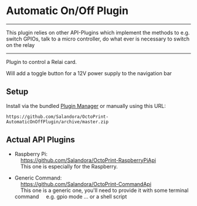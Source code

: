 # Automatic On/Off Plugin
---

This plugin relies on other API-Plugins which implement the methods to e.g. switch GPIOs, talk to a micro controller, do what ever is necessary to switch on the relay

---

Plugin to control a Relai card.

Will add a toggle button for a 12V power supply to the navigation bar

## Setup

Install via the bundled [Plugin Manager](https://github.com/foosel/OctoPrint/wiki/Plugin:-Plugin-Manager)
or manually using this URL:

    https://github.com/Salandora/OctoPrint-AutomaticOnOffPlugin/archive/master.zip

## Actual API Plugins

  - Raspberry Pi:<br />
    &nbsp;&nbsp;&nbsp;&nbsp;https://github.com/Salandora/OctoPrint-RaspberryPiApi<br />
    &nbsp;&nbsp;&nbsp;&nbsp;This one is especially for the Raspberry.

  - Generic Command:<br />
    &nbsp;&nbsp;&nbsp;&nbsp;https://github.com/Salandora/OctoPrint-CommandApi<br />
    &nbsp;&nbsp;&nbsp;&nbsp;This one is a generic one, you'll need to provide it with some terminal command 
    &nbsp;&nbsp;&nbsp;&nbsp;e.g. gpio mode ... or a shell script
